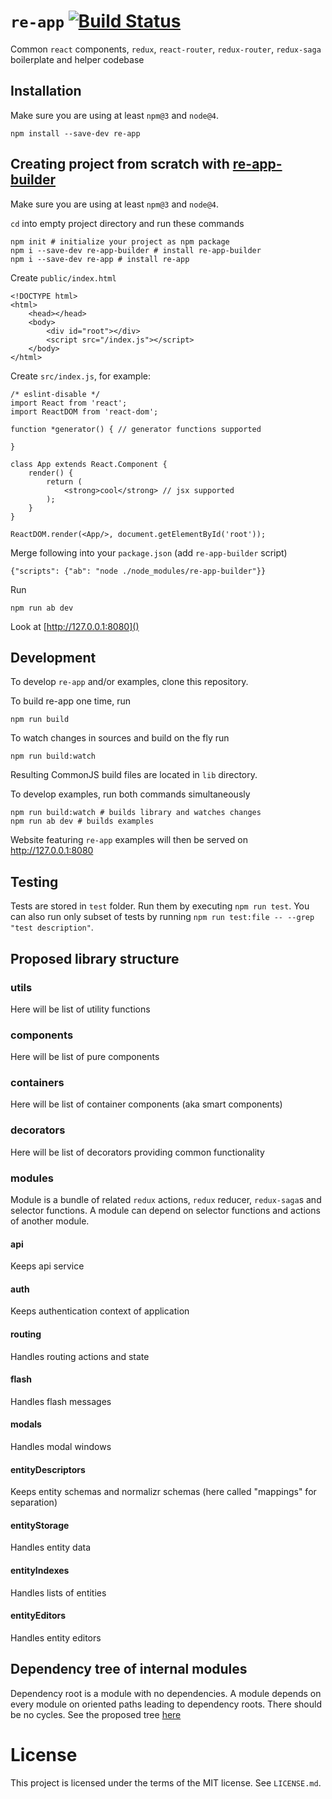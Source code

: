 # `re-app` [![Build Status](https://travis-ci.org/stackscz/re-app.svg?branch=master)](https://travis-ci.org/stackscz/re-app)

Common `react` components, `redux`, `react-router`, `redux-router`, `redux-saga` boilerplate and helper codebase

## Installation

Make sure you are using at least `npm@3` and `node@4`.

    npm install --save-dev re-app

## Creating project from scratch with <a href="https://github.com/stackscz/re-app-builder" target="_blank">re-app-builder <i class="fa fa-external-link"></i></a>

Make sure you are using at least `npm@3` and `node@4`.

`cd` into empty project directory and run these commands

    npm init # initialize your project as npm package
    npm i --save-dev re-app-builder # install re-app-builder
    npm i --save-dev re-app # install re-app


Create `public/index.html`

    <!DOCTYPE html>
    <html>
        <head></head>
        <body>
            <div id="root"></div>
            <script src="/index.js"></script>
        </body>
    </html>


Create `src/index.js`, for example:

    /* eslint-disable */
    import React from 'react';
    import ReactDOM from 'react-dom';

    function *generator() { // generator functions supported

    }

    class App extends React.Component {
        render() {
            return (
                <strong>cool</strong> // jsx supported
            );
        }
    }

    ReactDOM.render(<App/>, document.getElementById('root'));


Merge following into your `package.json` (add `re-app-builder` script)

    {"scripts": {"ab": "node ./node_modules/re-app-builder"}}


Run

    npm run ab dev


Look at [http://127.0.0.1:8080]()

## Development

To develop `re-app` and/or examples, clone this repository.

To build re-app one time, run 

    npm run build

To watch changes in sources and build on the fly run
    
    npm run build:watch

Resulting CommonJS build files are located in `lib` directory.

To develop examples, run both commands simultaneously
    
    npm run build:watch # builds library and watches changes
    npm run ab dev # builds examples

Website featuring `re-app` examples will then be served on http://127.0.0.1:8080

## Testing

Tests are stored in `test` folder. Run them by executing `npm run test`.
You can also run only subset of tests by running `npm run test:file -- --grep "test description"`.

## Proposed library structure

### utils

Here will be list of utility functions

### components

Here will be list of pure components

### containers

Here will be list of container components (aka smart components)

### decorators

Here will be list of decorators providing common functionality

### modules

Module is a bundle of related `redux` actions, `redux` reducer, `redux-saga`s and selector functions.
A module can depend on selector functions and actions of another module.

#### api

Keeps api service

#### auth

Keeps authentication context of application

#### routing

Handles routing actions and state

#### flash

Handles flash messages

#### modals

Handles modal windows

#### entityDescriptors

Keeps entity schemas and normalizr schemas (here called "mappings" for separation)

#### entityStorage

Handles entity data

#### entityIndexes

Handles lists of entities

#### entityEditors

Handles entity editors

## Dependency tree of internal modules

Dependency root is a module with no dependencies. A module depends on every module on oriented paths leading to dependency roots. There should be no cycles.
See the proposed tree [here](http://knsv.github.io/mermaid/live_editor/#/edit/Z3JhcGggUkwKCmFwaQpyb3V0aW5nCmF1dGgKYXV0aCAtLT4gYXBpCmVudGl0eURlc2NyaXB0b3JzCmVudGl0eURlc2NyaXB0b3JzIC0tPiBhcGkKZW50aXR5U3RvcmFnZQplbnRpdHlTdG9yYWdlIC0tPiBlbnRpdHlEZXNjcmlwdG9ycwplbnRpdHlJbmRleGVzCmVudGl0eUluZGV4ZXMgLS0-IGVudGl0eVN0b3JhZ2UKZW50aXR5RWRpdG9ycwplbnRpdHlFZGl0b3JzIC0tPiBlbnRpdHlTdG9yYWdlCmZsYXNoCm1vZGFscw)

# License

This project is licensed under the terms of the MIT license. See `LICENSE.md`.
